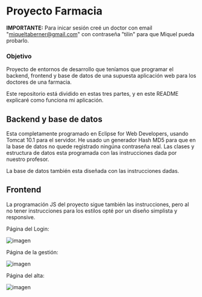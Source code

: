 # Proyecto Farmacia

**IMPORTANTE:** Para inicar sesión creé un doctor con email "miqueltaberner@gmail.com" con contraseña "tilin" para que Miquel pueda probarlo.

### Objetivo

Proyecto de entornos de desarrollo que teníamos que programar el backend, frontend y base de datos de una supuesta aplicación web para los doctores de una farmacia.

Este repositorio está dividido en estas tres partes, y en este README explicaré como funciona mi aplicación.

## Backend y base de datos

Esta completamente programado en Eclipse for Web Developers, usando Tomcat 10.1 para el servidor. He usado un generador Hash MD5 para que en la base de datos no quede registrado ningúna contraseña real.
Las clases y estructura de datos esta programada con las instrucciones dada por nuestro profesor.

La base de datos también esta diseñada con las instrucciones dadas.

## Frontend

La programación JS del proyecto sigue también las instrucciones, pero al no tener instrucciones para los estilos opté por un diseño simplista y responsive.


Página del Login:

![imagen](https://github.com/joanmrt/Farmacia-Entornos/assets/74322611/99caa281-6cdc-43ee-8fff-e56bc0e94e98)

Página de la gestión:

![imagen](https://github.com/joanmrt/Farmacia-Entornos/assets/74322611/e5724073-d2da-4695-bde7-970cc08d3e18)

Página del alta:

![imagen](https://github.com/joanmrt/Farmacia-Entornos/assets/74322611/09f0147c-d022-4fc2-9a84-0ef3a4df9bfa)

